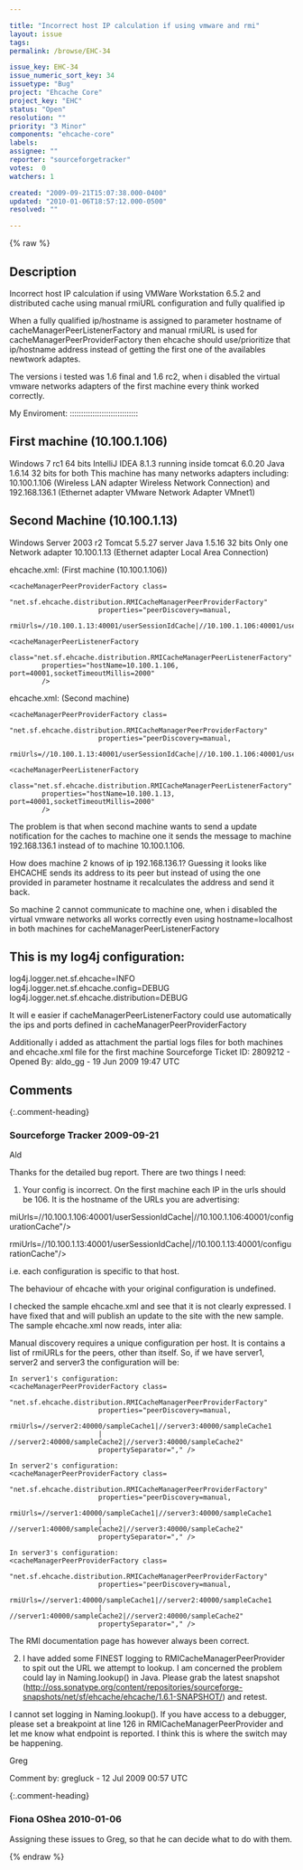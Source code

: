 ```yaml
---

title: "Incorrect host IP calculation if using vmware and rmi"
layout: issue
tags: 
permalink: /browse/EHC-34

issue_key: EHC-34
issue_numeric_sort_key: 34
issuetype: "Bug"
project: "Ehcache Core"
project_key: "EHC"
status: "Open"
resolution: ""
priority: "3 Minor"
components: "ehcache-core"
labels: 
assignee: ""
reporter: "sourceforgetracker"
votes:  0
watchers: 1

created: "2009-09-21T15:07:38.000-0400"
updated: "2010-01-06T18:57:12.000-0500"
resolved: ""

---
```




{% raw %}



## Description

<div markdown="1" class="description">

Incorrect host IP calculation if using VMWare Workstation 6.5.2 and distributed cache using manual rmiURL configuration and fully qualified ip

When a fully qualified  ip/hostname is assigned to parameter hostname of cacheManagerPeerListenerFactory and manual rmiURL is used for cacheManagerPeerProviderFactory
then ehcache should use/prioritize  that ip/hostname address instead of getting the first one of the availables newtwork adaptes.

The versions i tested was 1.6 final and 1.6 rc2, when i disabled the virtual vmware networks adapters of the first machine every think worked correctly.

My Enviroment:
::::::::::::::::::::::::::::::

First machine (10.100.1.106)
--------------------------------------
Windows 7 rc1 64 bits
IntelliJ IDEA 8.1.3 running inside tomcat 6.0.20
Java 1.6.14 32 bits for both
This machine has many networks adapters including:  10.100.1.106  (Wireless LAN adapter Wireless Network Connection) and 192.168.136.1  (Ethernet adapter VMware Network Adapter VMnet1)

Second Machine (10.100.1.13)
-----------------------------------------
Windows Server 2003 r2
Tomcat 5.5.27 server
Java 1.5.16 32 bits
Only one Network adapter 10.100.1.13  (Ethernet adapter Local Area Connection)

ehcache.xml: (First machine (10.100.1.106))

    <cacheManagerPeerProviderFactory class=
                          "net.sf.ehcache.distribution.RMICacheManagerPeerProviderFactory"
                          properties="peerDiscovery=manual,
                          rmiUrls=//10.100.1.13:40001/userSessionIdCache|//10.100.1.106:40001/userSessionIdCache|//10.100.1.13:40001/configurationCache|//10.100.1.106:40001/configurationCache"/>

    <cacheManagerPeerListenerFactory
            class="net.sf.ehcache.distribution.RMICacheManagerPeerListenerFactory"
            properties="hostName=10.100.1.106, port=40001,socketTimeoutMillis=2000"
            />

ehcache.xml: (Second machine)

    <cacheManagerPeerProviderFactory class=
                          "net.sf.ehcache.distribution.RMICacheManagerPeerProviderFactory"
                          properties="peerDiscovery=manual,
                          rmiUrls=//10.100.1.13:40001/userSessionIdCache|//10.100.1.106:40001/userSessionIdCache|//10.100.1.13:40001/configurationCache|//10.100.1.106:40001/configurationCache"/>

    <cacheManagerPeerListenerFactory
            class="net.sf.ehcache.distribution.RMICacheManagerPeerListenerFactory"
            properties="hostName=10.100.1.13, port=40001,socketTimeoutMillis=2000"
            />

The problem is that when second machine wants to send a update notification for the caches to machine one
it sends the message to machine  192.168.136.1 instead of to machine 10.100.1.106.

How does machine 2 knows of ip 192.168.136.1?  Guessing it looks like EHCACHE sends its address to its peer 
but instead of using the one provided in parameter hostname it recalculates the address and send it back.

So machine 2 cannot communicate to machine one, when i disabled the virtual vmware networks all works correctly even using hostname=localhost in both machines for cacheManagerPeerListenerFactory

This is my log4j configuration:
---------------------------------------

log4j.logger.net.sf.ehcache=INFO
log4j.logger.net.sf.ehcache.config=DEBUG
log4j.logger.net.sf.ehcache.distribution=DEBUG

It will e easier if cacheManagerPeerListenerFactory could use automatically the ips and ports defined in cacheManagerPeerProviderFactory 

Additionally  i added as attachment the partial logs files for both machines and  ehcache.xml file for the first machine
Sourceforge Ticket ID: 2809212 - Opened By: aldo\_gg - 19 Jun 2009 19:47 UTC

</div>

## Comments


{:.comment-heading}
### **Sourceforge Tracker** <span class="date">2009-09-21</span>

<div markdown="1" class="comment">

Ald

Thanks for the detailed bug report. There are two things I need:

1) Your config is incorrect. On the first machine each IP in the urls should be 106. It is the hostname of the URLs you are advertising:

miUrls=//10.100.1.106:40001/userSessionIdCache|//10.100.1.106:40001/configurationCache"/>

rmiUrls=//10.100.1.13:40001/userSessionIdCache|//10.100.1.13:40001/configurationCache"/> 

i.e. each configuration is specific to that host.

The behaviour of ehcache with your original configuration is undefined.


I checked the sample ehcache.xml and see that it is not clearly expressed. I have fixed that and will publish an update to the site with the new sample. The sample ehcache.xml now reads, inter alia:

Manual discovery requires a unique configuration per host. It is contains a list of rmiURLs for the peers, other than itself. So, if we have server1, server2 and server3 the configuration will be:

    In server1's configuration:
    <cacheManagerPeerProviderFactory class=
                          "net.sf.ehcache.distribution.RMICacheManagerPeerProviderFactory"
                          properties="peerDiscovery=manual,
                          rmiUrls=//server2:40000/sampleCache1|//server3:40000/sampleCache1
                          | //server2:40000/sampleCache2|//server3:40000/sampleCache2"
                          propertySeparator="," />
                          
    In server2's configuration:
    <cacheManagerPeerProviderFactory class=
                          "net.sf.ehcache.distribution.RMICacheManagerPeerProviderFactory"
                          properties="peerDiscovery=manual,
                          rmiUrls=//server1:40000/sampleCache1|//server3:40000/sampleCache1
                          | //server1:40000/sampleCache2|//server3:40000/sampleCache2"
                          propertySeparator="," />
                          
    In server3's configuration:
    <cacheManagerPeerProviderFactory class=
                          "net.sf.ehcache.distribution.RMICacheManagerPeerProviderFactory"
                          properties="peerDiscovery=manual,
                          rmiUrls=//server1:40000/sampleCache1|//server2:40000/sampleCache1
                          | //server1:40000/sampleCache2|//server2:40000/sampleCache2"
                          propertySeparator="," />

The RMI documentation page has however always been correct.

2) I have added some FINEST logging to RMICacheManagerPeerProvider to spit out the URL we attempt to lookup. I am concerned the problem could lay in Naming.lookup() in Java. Please grab the latest snapshot (http://oss.sonatype.org/content/repositories/sourceforge-snapshots/net/sf/ehcache/ehcache/1.6.1-SNAPSHOT/) and retest. 

I cannot set logging in Naming.lookup(). If you have access to a debugger, please set a breakpoint at line 126 in RMICacheManagerPeerProvider and let me know what endpoint is reported. I think this is where the switch may be happening.

Greg

Comment by: gregluck - 12 Jul 2009 00:57 UTC

</div>


{:.comment-heading}
### **Fiona OShea** <span class="date">2010-01-06</span>

<div markdown="1" class="comment">

Assigning these issues to Greg, so that he can decide what to do with them.

</div>



{% endraw %}
